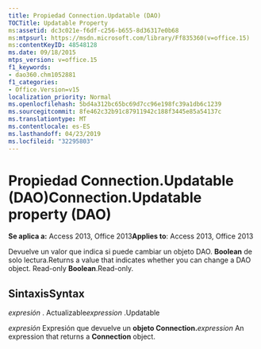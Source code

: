 ```yaml
---
title: Propiedad Connection.Updatable (DAO)
TOCTitle: Updatable Property
ms:assetid: dc3c021e-f6df-c256-b655-8d36317e0b68
ms:mtpsurl: https://msdn.microsoft.com/library/Ff835360(v=office.15)
ms:contentKeyID: 48548128
ms.date: 09/18/2015
mtps_version: v=office.15
f1_keywords:
- dao360.chm1052881
f1_categories:
- Office.Version=v15
localization_priority: Normal
ms.openlocfilehash: 5bd4a312bc65bc69d7cc96e198fc39a1db6c1239
ms.sourcegitcommit: 8fe462c32b91c87911942c188f3445e85a54137c
ms.translationtype: MT
ms.contentlocale: es-ES
ms.lasthandoff: 04/23/2019
ms.locfileid: "32295803"
---
```

# <a name="connectionupdatable-property-dao"></a><span data-ttu-id="23206-102">Propiedad Connection.Updatable (DAO)</span><span class="sxs-lookup"><span data-stu-id="23206-102">Connection.Updatable property (DAO)</span></span>


<span data-ttu-id="23206-103">**Se aplica a:** Access 2013, Office 2013</span><span class="sxs-lookup"><span data-stu-id="23206-103">**Applies to**: Access 2013, Office 2013</span></span>

<span data-ttu-id="23206-p101">Devuelve un valor que indica si puede cambiar un objeto DAO. **Boolean** de solo lectura.</span><span class="sxs-lookup"><span data-stu-id="23206-p101">Returns a value that indicates whether you can change a DAO object. Read-only **Boolean**.Read-only.</span></span>

## <a name="syntax"></a><span data-ttu-id="23206-106">Sintaxis</span><span class="sxs-lookup"><span data-stu-id="23206-106">Syntax</span></span>

<span data-ttu-id="23206-107">*expresión* . Actualizable</span><span class="sxs-lookup"><span data-stu-id="23206-107">*expression* .Updatable</span></span>

<span data-ttu-id="23206-108">*expresión* Expresión que devuelve un **objeto Connection.**</span><span class="sxs-lookup"><span data-stu-id="23206-108">*expression* An expression that returns a **Connection** object.</span></span>


